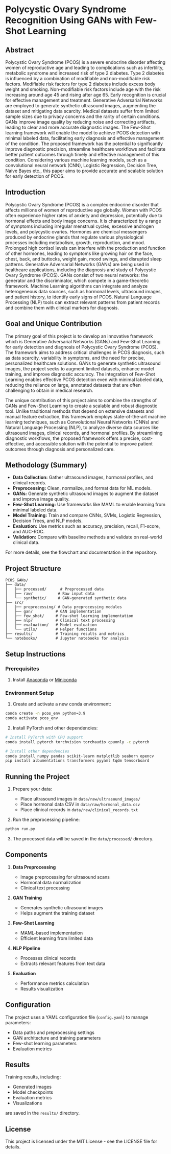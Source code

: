 # Polycystic Ovary Syndrome Recognition Using GANs with Few-Shot Learning

## Abstract
Polycystic Ovary Syndrome (PCOS) is a severe endocrine disorder affecting women of reproductive age and leading to complications such as infertility, metabolic syndrome and increased risk of type 2 diabetes. Type 2 diabetes is influenced by a combination of modifiable and non-modifiable risk factors. Modifiable risk factors for type 2 diabetes include excess body weight and smoking. Non-modifiable risk factors include age with the risk increasing around age 45 and rising after age 65. Early recognition is crucial for effective management and treatment. Generative Adversarial Networks are employed to generate synthetic ultrasound images, augmenting the dataset and mitigating data scarcity. Medical datasets suffer from limited sample sizes due to privacy concerns and the rarity of certain conditions. GANs improve image quality by reducing noise and correcting artifacts, leading to clear and more accurate diagnostic images. The Few-Shot learning framework will enable the model to achieve PCOS detection with minimal labeled data, facilitating early diagnosis and effective management of the condition. The proposed framework has the potential to significantly improve diagnostic precision, streamline healthcare workflows and facilitate better patient outcomes through timely and effective management of this condition. Considering various machine learning models, such as a convolutional neural network (CNN), Logistic Regression, Decision Tree, Naive Bayes etc., this paper aims to provide accurate and scalable solution for early detection of PCOS.

## Introduction
Polycystic Ovary Syndrome (PCOS) is a complex endocrine disorder that affects millions of women of reproductive age globally. Women with PCOS often experience higher rates of anxiety and depression, potentially due to hormonal effects and body image concerns. It is characterized by a range of symptoms including irregular menstrual cycles, excessive androgen levels, and polycystic ovaries. Hormones are chemical messengers produced by endocrine glands that regulate various physiological processes including metabolism, growth, reproduction, and mood. Prolonged high cortisol levels can interfere with the production and function of other hormones, leading to symptoms like growing hair on the face, chest, back, and buttocks, weight gain, mood swings, and disrupted sleep patterns. Generative Adversarial Networks (GANs) are being used in healthcare applications, including the diagnosis and study of Polycystic Ovary Syndrome (PCOS). GANs consist of two neural networks: the generator and the discriminator, which compete in a game-theoretic framework. Machine Learning algorithms can integrate and analyze heterogeneous data sources, such as hormonal levels, ultrasound images, and patient history, to identify early signs of PCOS. Natural Language Processing (NLP) tools can extract relevant patterns from patient records and combine them with clinical markers for diagnosis.

## Goal and Unique Contribution
The primary goal of this project is to develop an innovative framework which is Generative Adversarial Networks (GANs) and Few-Shot Learning for early detection and diagnosis of Polycystic Ovary Syndrome (PCOS). The framework aims to address critical challenges in PCOS diagnosis, such as data scarcity, variability in symptoms, and the need for precise, personalized healthcare solutions. GANs to generate synthetic ultrasound images, the project seeks to augment limited datasets, enhance model training, and improve diagnostic accuracy. The integration of Few-Shot Learning enables effective PCOS detection even with minimal labeled data, reducing the reliance on large, annotated datasets that are often challenging to obtain in medical research.

The unique contribution of this project aims to combine the strengths of GANs and Few-Shot Learning to create a scalable and robust diagnostic tool. Unlike traditional methods that depend on extensive datasets and manual feature extraction, this framework employs state-of-the-art machine learning techniques, such as Convolutional Neural Networks (CNNs) and Natural Language Processing (NLP), to analyze diverse data sources like ultrasound images, clinical records, and hormonal profiles. By streamlining diagnostic workflows, the proposed framework offers a precise, cost-effective, and accessible solution with the potential to improve patient outcomes through diagnosis and personalized care.

## Methodology (Summary)
- **Data Collection:** Gather ultrasound images, hormonal profiles, and clinical records.
- **Preprocessing:** Clean, normalize, and format data for ML models.
- **GANs:** Generate synthetic ultrasound images to augment the dataset and improve image quality.
- **Few-Shot Learning:** Use frameworks like MAML to enable learning from minimal labeled data.
- **Model Training:** Train and compare CNNs, SVMs, Logistic Regression, Decision Trees, and NLP models.
- **Evaluation:** Use metrics such as accuracy, precision, recall, F1-score, and AUC-ROC.
- **Validation:** Compare with baseline methods and validate on real-world clinical data.

For more details, see the flowchart and documentation in the repository.

## Project Structure

```
PCOS_GANs/
├── data/
│   ├── processed/      # Preprocessed data
│   ├── raw/           # Raw input data
│   └── synthetic/     # GAN-generated synthetic data
├── src/
│   ├── preprocessing/ # Data preprocessing modules
│   ├── gan/          # GAN implementation
│   ├── few_shot/     # Few-shot learning implementation
│   ├── nlp/          # Clinical text processing
│   ├── evaluation/   # Model evaluation
│   └── utils/        # Helper functions
├── results/          # Training results and metrics
└── notebooks/        # Jupyter notebooks for analysis
```

## Setup Instructions

### Prerequisites

1. Install [Anaconda](https://www.anaconda.com/download) or [Miniconda](https://docs.conda.io/en/latest/miniconda.html)

### Environment Setup

1. Create and activate a new conda environment:
```bash
conda create -n pcos_env python=3.9
conda activate pcos_env
```

2. Install PyTorch and other dependencies:
```bash
# Install PyTorch with CPU support
conda install pytorch torchvision torchaudio cpuonly -c pytorch

# Install other dependencies
conda install numpy pandas scikit-learn matplotlib seaborn opencv
pip install albumentations transformers pyyaml tqdm tensorboard
```

## Running the Project

1. Prepare your data:
   - Place ultrasound images in `data/raw/ultrasound_images/`
   - Place hormonal data CSV in `data/raw/hormonal_data.csv`
   - Place clinical records in `data/raw/clinical_records.txt`

2. Run the preprocessing pipeline:
```bash
python run.py
```

3. The processed data will be saved in the `data/processed/` directory.

## Components

1. **Data Preprocessing**
   - Image preprocessing for ultrasound scans
   - Hormonal data normalization
   - Clinical text processing

2. **GAN Training**
   - Generates synthetic ultrasound images
   - Helps augment the training dataset

3. **Few-Shot Learning**
   - MAML-based implementation
   - Efficient learning from limited data

4. **NLP Pipeline**
   - Processes clinical records
   - Extracts relevant features from text data

5. **Evaluation**
   - Performance metrics calculation
   - Results visualization

## Configuration

The project uses a YAML configuration file (`config.yaml`) to manage parameters:
- Data paths and preprocessing settings
- GAN architecture and training parameters
- Few-shot learning parameters
- Evaluation metrics

## Results

Training results, including:
- Generated images
- Model checkpoints
- Evaluation metrics
- Visualizations

are saved in the `results/` directory.

## License

This project is licensed under the MIT License - see the LICENSE file for details. 